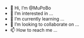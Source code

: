 - 👋 Hi, I’m @MuPoBo
- 👀 I’m interested in ...
- 🌱 I’m currently learning ...
- 💞️ I’m looking to collaborate on ...
- 📫 How to reach me ...

<!---
MuPoBo/MuPoBo is a ✨ special ✨ repository because its `README.md` (this file) appears on your GitHub profile.
You can click the Preview link to take a look at your changes.
--->
